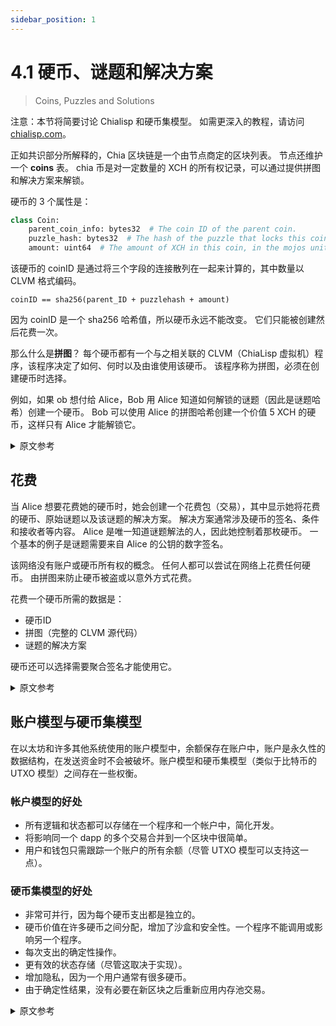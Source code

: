```yaml
---
sidebar_position: 1
---
```


# 4.1 硬币、谜题和解决方案

> Coins, Puzzles and Solutions

注意：本节将简要讨论 Chialisp 和硬币集模型。 如需更深入的教程，请访问 [chialisp.com](http://chialisp.com "Chialisp's official website")。

正如共识部分所解释的，Chia 区块链是一个由节点商定的区块列表。 节点还维护一个 **coins** 表。 chia 币是对一定数量的 XCH 的所有权记录，可以通过提供拼图和解决方案来解锁。

硬币的 3 个属性是：

```python
class Coin:
    parent_coin_info: bytes32  # The coin ID of the parent coin.
    puzzle_hash: bytes32  # The hash of the puzzle that locks this coin.
    amount: uint64  # The amount of XCH in this coin, in the mojos unit: 1 XCH = 1 trillion mojos.
```

该硬币的 coinID 是通过将三个字段的连接散列在一起来计算的，其中数量以 CLVM 格式编码。

`coinID == sha256(parent_ID + puzzlehash + amount)`

因为 coinID 是一个 sha256 哈希值，所以硬币永远不能改变。 它们只能被创建然后花费一次。

那么什么是**拼图**？ 每个硬币都有一个与之相关联的 CLVM（ChiaLisp 虚拟机）程序，该程序决定了如何、何时以及由谁使用该硬币。 该程序称为拼图，必须在创建硬币时选择。

例如，如果 ob 想付给 Alice，Bob 用 Alice 知道如何解锁的谜题（因此是谜题哈希）创建一个硬币。 Bob 可以使用 Alice 的拼图哈希创建一个价值 5 XCH 的硬币，这样只有 Alice 才能解锁它。

<details>
<summary>原文参考</summary>

NOTE: This section will briefly discuss Chialisp and the coin set model. For a more in-depth tutorial, head over to [chialisp.com](http://chialisp.com "Chialisp's official website").

The Chia blockchain, as explained in the consensus section, is a list of blocks that is agreed upon by nodes. Nodes also maintain a table of **coins**. A coin in chia is a record of ownership of a certain amount of XCH, which can be unlocked by providing a puzzle and solution. 

The 3 properties in a coin are:

```python
class Coin:
    parent_coin_info: bytes32  # The coin ID of the parent coin.
    puzzle_hash: bytes32  # The hash of the puzzle that locks this coin.
    amount: uint64  # The amount of XCH in this coin, in the mojos unit: 1 XCH = 1 trillion mojos.
```

The coinID of this coin is computed by hashing together the concatenation of the three fields, where amount is encoded in CLVM format.

`coinID == sha256(parent_ID + puzzlehash + amount)`

Because the coinID is a sha256 hash, coins can never be changed. They can only be created and then spent once.

So what is a **puzzle**? Each coin has a CLVM (ChiaLisp Virtual Machine) program associated with it, which determines how, when, and by whom this coin can be spent. This program is called the puzzle, and it must be chosen at the time of the coin's creation.

For example, if Bob wanted to pay Alice, Bob would create a coin with a puzzle (and thus a puzzle hash) which Alice knows how to unlock. Bob can create a coin worth 5 XCH using Alice's puzzle hash, so that only Alice can unlock it.

</details>

## 花费

当 Alice 想要花费她的硬币时，她会创建一个花费包（交易），其中显示她将花费的硬币、原始谜题以及该谜题的解决方案。 解决方案通常涉及硬币的签名、条件和接收者等内容。 Alice 是唯一知道谜题解法的人，因此她控制着那枚硬币。 一个基本的例子是谜题需要来自 Alice 的公钥的数字签名。

该网络没有账户或硬币所有权的概念。 任何人都可以尝试在网络上花费任何硬币。 由拼图来防止硬币被盗或以意外方式花费。

花费一个硬币所需的数据是：
* 硬币ID
* 拼图（完整的 CLVM 源代码）
* 谜题的解决方案

硬币还可以选择需要聚合签名才能使用它。

<details>
<summary>原文参考</summary>

- ## Spends

When Alice wants to spend her coin, she creates a spend bundle (transaction), which reveals the coin she will spend, the original puzzle, and the solution to that puzzle. The solution usually involves things like signatures, conditions, and recipients of the coin. Alice is the only one that knows the solution to her puzzles, and thus she controls that coin. A basic example is that the puzzle requires a digital signature from Alice's public key. 

The network has no concept of accounts, or of coin ownership. Anybody can attempt to spend any coin on the network. It's up to the puzzles to prevent coins from being stolen or spent in unintended ways.

The data required to spend a coin is:
* The coin ID
* The puzzle (full CLVM source code)
* The solution to the puzzle

A coin also has the option of requiring an aggregate signature in order to spend it.

</details>

## 账户模型与硬币集模型

在以太坊和许多其他系统使用的账户模型中，余额保存在账户中，账户是永久性的数据结构，在发送资金时不会被破坏。账户模型和硬币集模型（类似于比特币的 UTXO 模型）之间存在一些权衡。

### 帐户模型的好处

* 所有逻辑和状态都可以存储在一个程序和一个帐户中，简化开发。
* 将影响同一个 dapp 的多个交易合并到一个区块中很简单。
* 用户和钱包只需跟踪一个账户的所有余额（尽管 UTXO 模型可以支持这一点）。

### 硬币集模型的好处

- 非常可并行，因为每个硬币支出都是独立的。
- 硬币价值在许多硬币之间分配，增加了沙盒和安全性。一个程序不能调用或影响另一个程序。
- 每次支出的确定性操作。
- 更有效的状态存储（尽管这取决于实现）。
- 增加隐私，因为一个用户通常有很多硬币。
- 由于确定性结果，没有必要在新区块之后重新应用内存池交易。

<details>
<summary>原文参考</summary>

- ## Account Model vs Coin Set Model

In the account model, which is used by Ethereum and many other systems, balances are kept in accounts, which are permanent data structures which do not get destroyed when they send funds. There are some tradeoffs between the account model and the coin set model (similar to Bitcoin's UTXO model).

- ### Benefits of account model

* All logic and state can be stored in one program and one account, simplifying development.
* It is simple to combining multiple transactions that affect the same dapp in one block.
* Users and wallets only have to keep track of one account for all of their balance (although the UTXO model can support this).

- ### Benefits of coin set model

* Very parallelizable since each coin spend is independent.
* Coin value is split between many coins, increasing sandboxing and security. One program cannot call or affect another.
* Deterministic operation of every spend.
* More efficient storage of state  (although this depends on implementation).
* Increased privacy, since one user usually has many coins.
* Re-applying mempool transactions after a new block is not necessary due to deterministic results.

</details>
